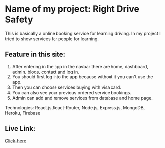 # Name of my project: Right Drive Safety

This is basically a online booking service for learning driving. In my project I tried to show services for people for learning. 

## Feature in this site:
1. After entering in the app in the navbar there are  home, dashboard, admin, blogs, contact and log in.
2. You should first log into the app because without it you can't use the app.
3. Then you can choose services buying with visa card. 
4. You can also see your previous ordered service bookings.
5. Admin can add and remove services from database and home page.

Technologies: React.js,React-Router, Node.js, Express.js, MongoDB, Heroku, Firebase

## Live Link:
[Click-here](https://dri-cub.web.app/)
